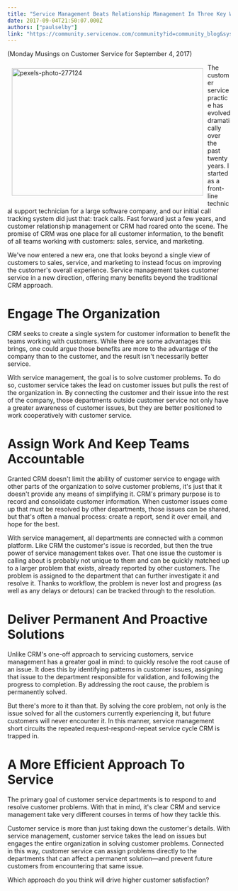 ```yaml
---
title: "Service Management Beats Relationship Management In Three Key Ways"
date: 2017-09-04T21:50:07.000Z
authors: ["paulselby"]
link: "https://community.servicenow.com/community?id=community_blog&sys_id=88edaae9dbd0dbc01dcaf3231f96194d"
---
```

<p>(Monday Musings on Customer Service for September 4, 2017)</p><p><img alt="pexels-photo-277124" class="wp-image-908 alignleft" height="287" src="https://insightsincustomerservice.files.wordpress.com/2017/09/pexels-photo-277124.jpeg" style="float: left; margin: 10px;" width="432"/></p><p>The customer service practice has evolved dramatically over the past twenty years. I started as a front-line technical support technician for a large software company, and our initial call tracking system did just that: track calls. Fast forward just a few years, and customer relationship management or CRM had roared onto the scene. The promise of CRM was one place for all customer information, to the benefit of all teams working with customers: sales, service, and marketing. </p><p></p><p>We've now entered a new era, one that looks beyond a single view of customers to sales, service, and marketing to instead focus on improving the customer's overall experience. Service management takes customer service in a new direction, offering many benefits beyond the traditional CRM approach.</p><h1>Engage The Organization</h1><p>CRM seeks to create a single system for customer information to benefit the teams working with customers. While there are some advantages this brings, one could argue those benefits are more to the advantage of the company than to the customer, and the result isn't necessarily better service.</p><p></p><p>With service management, the goal is to solve customer problems. To do so, customer service takes the lead on customer issues but pulls the rest of the organization in. By connecting the customer and their issue into the rest of the company, those departments outside customer service not only have a greater awareness of customer issues, but they are better positioned to work cooperatively with customer service.</p><h1>Assign Work And Keep Teams Accountable</h1><p>Granted CRM doesn't limit the ability of customer service to engage with other parts of the organization to solve customer problems, it's just that it doesn't provide any means of simplifying it. CRM's primary purpose is to record and consolidate customer information. When customer issues come up that must be resolved by other departments, those issues can be shared, but that's often a manual process: create a report, send it over email, and hope for the best.</p><p></p><p>With service management, all departments are connected with a common platform. Like CRM the customer's issue is recorded, but then the true power of service management takes over. That one issue the customer is calling about is probably not unique to them and can be quickly matched up to a larger problem that exists, already reported by other customers. The problem is assigned to the department that can further investigate it and resolve it. Thanks to workflow, the problem is never lost and progress (as well as any delays or detours) can be tracked through to the resolution.</p><h1>Deliver Permanent And Proactive Solutions</h1><p>Unlike CRM's one-off approach to servicing customers, service management has a greater goal in mind: to quickly resolve the root cause of an issue. It does this by identifying patterns in customer issues, assigning that issue to the department responsible for validation, and following the progress to completion. By addressing the root cause, the problem is permanently solved.</p><p></p><p>But there's more to it than that. By solving the core problem, not only is the issue solved for all the customers currently experiencing it, but future customers will never encounter it. In this manner, service management short circuits the repeated request-respond-repeat service cycle CRM is trapped in.</p><h1>A More Efficient Approach To Service</h1><p>The primary goal of customer service departments is to respond to and resolve customer problems. With that in mind, it's clear CRM and service management take very different courses in terms of how they tackle this.</p><p></p><p>Customer service is more than just taking down the customer's details. With service management, customer service takes the lead on issues but engages the entire organization in solving customer problems. Connected in this way, customer service can assign problems directly to the departments that can affect a permanent solution—and prevent future customers from encountering that same issue.</p><p></p><p>Which approach do you think will drive higher customer satisfaction?</p>